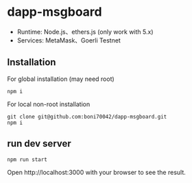 ﻿# dapp-msgboard
* Runtime: Node.js、ethers.js (only work with 5.x)
* Services: MetaMask、Goerli Testnet

## Installation
For global installation (may need root)

```
npm i
```

For local non-root installation
```
git clone git@github.com:boni70042/dapp-msgboard.git
npm i
```

## run dev server
```
npm run start
```
Open http://localhost:3000 with your browser to see the result.
